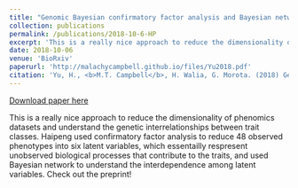 ```yaml
---
title: "Genomic Bayesian confirmatory factor analysis and Bayesian network to characterize a wide spectrum of rice phenotypes"
collection: publications
permalink: /publications/2018-10-6-HP
excerpt: 'This is a really nice approach to reduce the dimensionality of phenomics datasets and understand the genetic interrelationships between  trait classes. Haipeng used confirmatory factor analysis to reduce 48 observed phenotypes into six latent variables, which essentailly respresent unobserved biological processes that contribute to the traits, and used Bayesian network to understand the interdependence among latent variables. Check out the preprint!'
date: 2018-10-06
venue: 'BioRxiv'
paperurl: 'http://malachycampbell.github.io/files/Yu2018.pdf'
citation: 'Yu, H., <b>M.T. Campbell</b>, H. Walia, G. Morota. (2018) Genomic Bayesian confirmatory factor analysis and Bayesian network to characterize a wide spectrum of rice phenotypes. bioRxiv.'
---
```


<a href='http://malachycampbell.github.io/files/Yu2018.pdf'>Download paper here</a>

This is a really nice approach to reduce the dimensionality of phenomics datasets and understand the genetic interrelationships between  trait classes. Haipeng used confirmatory factor analysis to reduce 48 observed phenotypes into six latent variables, which essentailly respresent unobserved biological processes that contribute to the traits, and used Bayesian network to understand the interdependence among latent variables. Check out the preprint!
